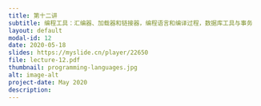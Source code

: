 ```yaml
---
title: 第十二讲
subtitle: 编程工具：汇编器、加载器和链接器，编程语言和编译过程，数据库工具与事务
layout: default
modal-id: 12
date: 2020-05-18
slides: https://myslide.cn/player/22650
file: lecture-12.pdf
thumbnail: programming-languages.jpg
alt: image-alt
project-date: May 2020
description:
---
```

